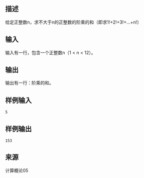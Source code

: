 ## 描述


给定正整数n，求不大于n的正整数的阶乘的和（即求1!+2!+3!+...+n!）

## 输入


输入有一行，包含一个正整数n（1 < n < 12）。

## 输出


输出有一行：阶乘的和。

## 样例输入


```
5
```


## 样例输出


```
153
```


## 来源


计算概论05

